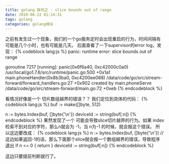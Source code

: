 ```yaml
---
title: golang 踩坑之 - slice bounds out of range
date: 2018-06-22 01:14:31
tags: golang
categories: golang相关
---
```

之前有发生过一个现象，我们的一个go服务定时会出现重启的行为，时间间隔有可能是几个小时，也有可能是几天。 后面查看了一下supervisor的error log，发现：
{% codeblock lang:js %}
panic: runtime error: slice bounds out of range

goroutine 7217 [running]:
panic(0x6f6a40, 0xc42000c0a0)
    /usr/local/go1.7.6/src/runtime/panic.go:500 +0x1a1
main.phoneHandler(0x8b3ba0, 0xc4200ee088)
    /data/code/go/src/stream-forward/forward_handlers.go:27 +0x902
created by main.phoneServe
    /data/code/go/src/stream-forward/main.go:72 +0xeb
{% endcodeblock %}

看情况好像是一个 切片数组越界的错误？？ 我们定位到具体的代码：
{% codeblock lang:js %}
buf := make([]byte, 512)

n := bytes.Index(buf, []byte{'\n'})
deviceId := string(buf[:n])
{% endcodeblock %}
果然发现了一个 可能会导致slice切片越界的行为。如果 index 检索不到对应的字符，那么n就会为 -1，当 n为-1 的时候，就会报这个错误。 所以这边要改成：
{% codeblock lang:js %}
n := bytes.Index(buf, []byte{'\n'})
// 这边如果返回-1的话，那么下面那个slice就会报一个数组越界的错误，导致程序退出
if n <= 0 {
    return
}
deviceId := string(buf[:n])
{% endcodeblock %}

这边只要提前判断就行了。